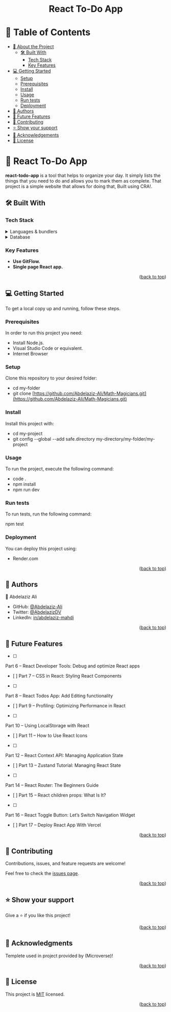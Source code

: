 <a name="readme-top"></a>
<div align="center">
<h1>React To-Do App</h1>
</div>


<!-- TABLE OF CONTENTS -->

# 📗 Table of Contents

- [📖 About the Project](#about-project)
  - [🛠 Built With](#built-with)
    - [Tech Stack](#tech-stack)
    - [Key Features](#key-features)
- [💻 Getting Started](#getting-started)
  - [Setup](#setup)
  - [Prerequisites](#prerequisites)
  - [Install](#install)
  - [Usage](#usage)
  - [Run tests](#run-tests)
  - [Deployment](#deployment)
- [👥 Authors](#authors)
- [🔭 Future Features](#future-features)
- [🤝 Contributing](#contributing)
- [⭐️ Show your support](#support)
- [🙏 Acknowledgements](#acknowledgements)
- [📝 License](#license)

<!-- PROJECT DESCRIPTION -->

# 📖 React To-Do App<a name="about-project"></a>


**react-todo-app** is a tool that helps to organize your day. It simply lists the things that you need to do and allows you to mark them as complete. That project is a simple website that allows for doing that, Built using CRA!.

## 🛠 Built With <a name="built-with"></a>

### Tech Stack <a name="tech-stack"></a>

<details>
  <summary>Languages &  bundlers</summary>
  <ul>
    <li>JS</li>
    <li>React</li>
    <li>Vite</li>
    <li>Jest</li>
  </ul>
</details>

<details>
<summary>Database</summary>
  <ul>
    <li>Local Storage</a></li>
  </ul>
</details>

<!-- Features -->

### Key Features <a name="key-features"></a>

- **Use GitFlow.**
- **Single page React app.**

<p align="right">(<a href="#readme-top">back to top</a>)</p>

<!-- GETTING STARTED -->

## 💻 Getting Started <a name="getting-started"></a>

To get a local copy up and running, follow these steps.

### Prerequisites

In order to run this project you need:

- Install Node.js.
- Visual Studio Code or equivalent. 
- Internet Browser

### Setup

Clone this repository to your desired folder:

- cd my-folder
- git clone [https://github.com/Abdelaziz-Ali/Math-Magicians.git](https://github.com/Abdelaziz-Ali/Math-Magicians.git)

### Install

Install this project with:

- cd my-project
- git config --global --add safe.directory my-directory/my-folder/my-project
 
### Usage

To run the project, execute the following command:

- code .
- npm install
- npm run dev

### Run tests

To run tests, run the following command:

npm test

### Deployment

You can deploy this project using:

- Render.com

<p align="right">(<a href="#readme-top">back to top</a>)</p>

<!-- AUTHORS -->

## 👥 Authors <a name="authors"></a>

👤 Abdelaziz Ali

- GitHub: [@Abdelaziz-Ali](https://github.com/Abdelaziz-Ali)
- Twitter: [@AbdelazizDV](https://twitter.com/AbdelazizDV)
- LinkedIn: [in/abdelaziz-mahdi](https://www.linkedin.com/in/abdelaziz-mahdi)

<p align="right">(<a href="#readme-top">back to top</a>)</p>

<!-- FUTURE FEATURES -->

## 🔭 Future Features <a name="future-features"></a>

- [ ] 
Part 6
–
React Developer Tools: Debug and optimize React apps
- [ ] 
Part 7
–
CSS in React: Styling React Components
- [ ] 
Part 8
–
React Todos App: Add Editing functionality
- [ ] 
Part 9
–
Profiling: Optimizing Performance in React
- [ ] 
Part 10
–
Using LocalStorage with React
- [ ] 
Part 11
–
How to Use React Icons
- [ ] 
Part 12
–
React Context API: Managing Application State
- [ ] 
Part 13
–
Zustand Tutorial: Managing React State
- [ ] 
Part 14
–
React Router: The Beginners Guide
- [ ] 
Part 15
–
React children props: What Is It?
- [ ] 
Part 16
–
React Toggle Button: Let’s Switch Navigation Widget
- [ ] 
Part 17
–
Deploy React App With Vercel

<p align="right">(<a href="#readme-top">back to top</a>)</p>

## 🤝 Contributing <a name="contributing"></a>

Contributions, issues, and feature requests are welcome!

Feel free to check the [issues page](../../issues/).

<p align="right">(<a href="#readme-top">back to top</a>)</p>

## ⭐️ Show your support <a name="support"></a>

Give a ⭐️ if you like this project!

<p align="right">(<a href="#readme-top">back to top</a>)</p>

## 🙏 Acknowledgments <a name="acknowledgements"></a>

Templete used in project provided by (Microverse)!

<p align="right">(<a href="#readme-top">back to top</a>)</p>

## 📝 License <a name="license"></a>

This project is [MIT](./LICENSE) licensed.

<p align="right">(<a href="#readme-top">back to top</a>)</p>
